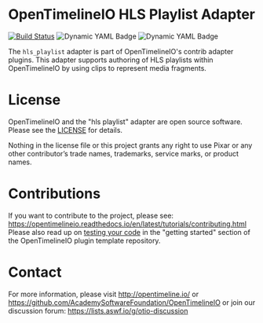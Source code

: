 # OpenTimelineIO HLS Playlist Adapter
[![Build Status](https://github.com/OpenTimelineIO/otio-hls-playlist-adapter/actions/workflows/ci.yaml/badge.svg)](https://github.com/OpenTimelineIO/otio-hls-playlist-adapter/actions/workflows/ci.yaml)
![Dynamic YAML Badge](https://img.shields.io/badge/dynamic/yaml?url=https%3A%2F%2Fraw.githubusercontent.com%2FOpenTimelineIO%2Fotio-hls-playlist-adapter%2Fmain%2F.github%2Fworkflows%2Fci.yaml&query=%24.jobs%5B%22test-plugin%22%5D.strategy.matrix%5B%22otio-version%22%5D&label=OpenTimelineIO)
![Dynamic YAML Badge](https://img.shields.io/badge/dynamic/yaml?url=https%3A%2F%2Fraw.githubusercontent.com%2FOpenTimelineIO%2Fotio-hls-playlist-adapter%2Fmain%2F.github%2Fworkflows%2Fci.yaml&query=%24.jobs%5B%22test-plugin%22%5D.strategy.matrix%5B%22python-version%22%5D&label=Python)

The `hls_playlist` adapter is part of OpenTimelineIO's contrib adapter plugins.
This adapter supports authoring of HLS playlists within OpenTimelineIO by using clips to represent media fragments.

# License

OpenTimelineIO and the "hls playlist" adapter are open source software.
Please see the [LICENSE](LICENSE) for details.

Nothing in the license file or this project grants any right to use Pixar or
any other contributor’s trade names, trademarks, service marks, or product names.

# Contributions

If you want to contribute to the project,
please see: https://opentimelineio.readthedocs.io/en/latest/tutorials/contributing.html  
Please also read up on [testing your code](https://github.com/OpenTimelineIO/otio-plugin-template#testing-your-plugin-during-development) 
in the "getting started" section of the OpenTimelineIO plugin template repository.

# Contact

For more information, please visit http://opentimeline.io/
or https://github.com/AcademySoftwareFoundation/OpenTimelineIO
or join our discussion forum: https://lists.aswf.io/g/otio-discussion
